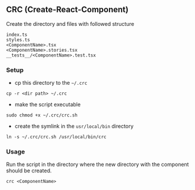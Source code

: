 ## CRC (Create-React-Component)
Create the directory and files with followed structure
```
index.ts
styles.ts
<ComponentName>.tsx
<ComponentName>.stories.tsx
__tests__/<ComponentName>.test.tsx
```


### Setup
- cp this directory to the `~/.crc`

```shell script
cp -r <dir path> ~/.crc
```

- make the script executable
```shell script
sudo chmod +x ~/.crc/crc.sh
```

- create the symlink in the `usr/local/bin` directory
```shell script
ln -s ~/.crc/crc.sh /usr/local/bin/crc
```

### Usage
Run the script in the directory where the new directory with the component should be created.

```shell script
crc <ComponentName>
```
